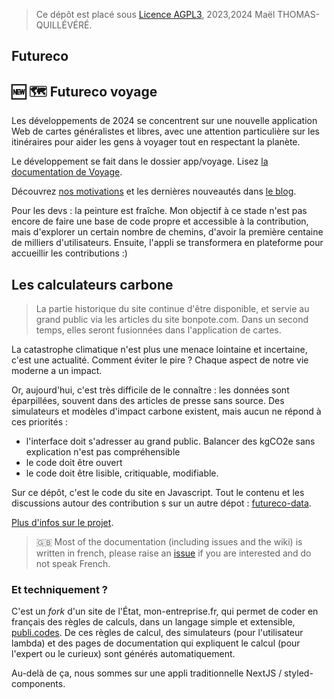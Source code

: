 > Ce dépôt est placé sous [Licence AGPL3](https://www.gnu.org/licenses/agpl-3.0.fr.html), 2023,2024 Maël THOMAS-QUILLÉVÉRÉ.

## Futureco


## 🆕 🗺️ Futureco voyage

Les développements de 2024 se concentrent sur une nouvelle application Web de cartes généralistes et libres, avec une attention particulière sur les itinéraires pour aider les gens à voyager tout en respectant la planète. 

Le développement se fait dans le dossier app/voyage. Lisez [la documentation de Voyage](https://github.com/laem/futureco/blob/master/app/voyage/README.md).

Découvrez [nos motivations](https://futur.eco/blog/un-beau-voyage) et les dernières nouveautés dans [le blog](https://futur.eco/blog).

Pour les devs : la peinture est fraîche. Mon objectif à ce stade n'est pas encore de faire une base de code propre et accessible à la contribution, mais d'explorer un certain nombre de chemins, d'avoir la première centaine de milliers d'utilisateurs. Ensuite, l'appli se transformera en plateforme pour accueillir les contributions :) 

## Les calculateurs carbone

> La partie historique du site continue d'être disponible, et servie au grand public via les articles du site bonpote.com. Dans un second temps, elles seront fusionnées dans l'application de cartes.

La catastrophe climatique n'est plus une menace lointaine et incertaine, c'est une actualité. Comment éviter le pire ? Chaque aspect de notre vie moderne a un impact.

Or, aujourd'hui, c'est très difficile de le connaître : les données sont éparpillées, souvent dans des articles de presse sans source. Des simulateurs et modèles d'impact carbone existent, mais aucun ne répond à ces priorités :

-   l'interface doit s'adresser au grand public. Balancer des kgCO2e sans explication n'est pas compréhensible
-   le code doit être ouvert
-   le code doit être lisible, critiquable, modifiable.

Sur ce dépôt, c'est le code du site en Javascript. Tout le contenu et les discussions autour des contribution s sur un autre dépot : [futureco-data](https://github.com/laem/futureco-data).

[Plus d'infos sur le projet](https://futur.eco/à-propos).

> 🇬🇧 Most of the documentation (including issues and the wiki) is written in french, please raise an [issue](https://github.com/betagouv/mon-entreprise/issues/new) if you are interested and do not speak French.

### Et techniquement ?

C'est un _fork_ d'un site de l'État, mon-entreprise.fr, qui permet de coder en français des règles de calculs, dans un langage simple et extensible, [publi.codes](https://publi.codes). De ces règles de calcul, des simulateurs (pour l'utilisateur lambda) et des pages de documentation qui expliquent le calcul (pour l'expert ou le curieux) sont générés automatiquement.

Au-delà de ça, nous sommes sur une appli traditionnelle NextJS / styled-components.
